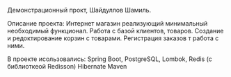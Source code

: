 Демонстрационный прокт, Шайдуллов Шамиль.

Описание проекта:
Интернет магазин реализующий минимальный необходимый функционал. Работа с базой клиентов, товаров. Создание и редоктирование корзин с товарами. Регистрация заказов т работа с ними.

В проекте исользовались:
Spring Boot, 
PostgreSQL,
Lombok,
Redis (с библиоткеой Redisson)
Hibernate
Maven